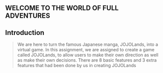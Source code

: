 ## WELCOME TO THE WORLD OF FULL ADVENTURES

## Introduction
> We are here to turn the famous Japanese manga, JOJOLands, into a virtual game.
> In this assignment, we are assigned to create a game called JOJOLands,
> to allow users to make their own direction as well as make their own decisions.
> There are 8 basic features and 3 extra features that had been done by us in creating JOJOLands
